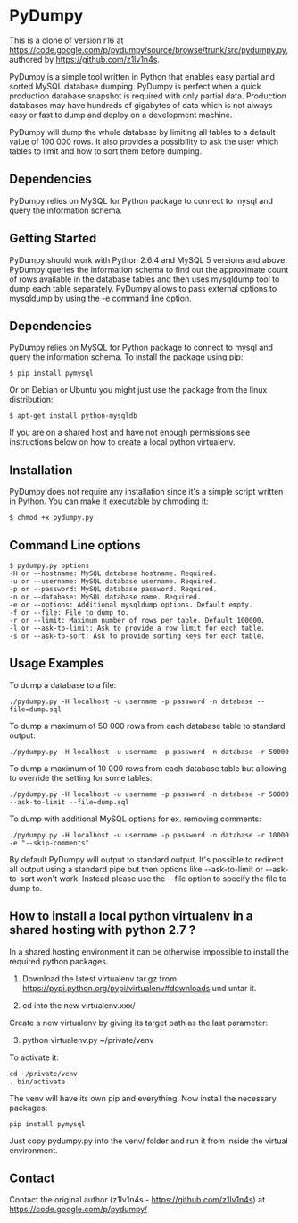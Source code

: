 PyDumpy
=======

This is a clone of version r16 at https://code.google.com/p/pydumpy/source/browse/trunk/src/pydumpy.py, authored by https://github.com/z1lv1n4s. 

PyDumpy is a simple tool written in Python that enables easy partial and sorted MySQL database dumping. PyDumpy is perfect when a quick production database snapshot is required with only partial data. Production databases may have hundreds of gigabytes of data which is not always easy or fast to dump and deploy on a development machine.

PyDumpy will dump the whole database by limiting all tables to a default value of 100 000 rows. It also provides a possibility to ask the user which tables to limit and how to sort them before dumping.

Dependencies
------------

PyDumpy relies on MySQL for Python package to connect to mysql and query the information schema.

Getting Started
---------------

PyDumpy should work with Python 2.6.4 and MySQL 5 versions and above. PyDumpy queries the information schema to find out the approximate count of rows available in the database tables and then uses mysqldump tool to dump each table separately. PyDumpy allows to pass external options to mysqldump by using the -e command line option.

Dependencies
------------

PyDumpy relies on MySQL for Python package to connect to mysql and query the information schema. To install the package using pip:

    $ pip install pymysql


Or on Debian or Ubuntu you might just use the package from the linux distribution:

    $ apt-get install python-mysqldb

If you are on a shared host and have not enough permissions see instructions below on how to create a local python virtualenv.

Installation
------------

PyDumpy does not require any installation since it's a simple script written in Python. You can make it executable by chmoding it:

    $ chmod +x pydumpy.py


Command Line options
--------------------

    $ pydumpy.py options
    -H or --hostname: MySQL database hostname. Required.
    -u or --username: MySQL database username. Required.
    -p or --password: MySQL database password. Required.
    -n or --database: MySQL database name. Required.
    -e or --options: Additional mysqldump options. Default empty.
    -f or --file: File to dump to.
    -r or --limit: Maximum number of rows per table. Default 100000.
    -l or --ask-to-limit: Ask to provide a row limit for each table.
    -s or --ask-to-sort: Ask to provide sorting keys for each table.

Usage Examples
--------------

To dump a database to a file:

    ./pydumpy.py -H localhost -u username -p password -n database --file=dump.sql

To dump a maximum of 50 000 rows from each database table to standard output:

    ./pydumpy.py -H localhost -u username -p password -n database -r 50000

To dump a maximum of 10 000 rows from each database table but allowing to override the setting for some tables:

    ./pydumpy.py -H localhost -u username -p password -n database -r 50000 --ask-to-limit --file=dump.sql

To dump with additional MySQL options for ex. removing comments:

    ./pydumpy.py -H localhost -u username -p password -n database -r 10000 -e "--skip-comments"

By default PyDumpy will output to standard output. It's possible to redirect all output using a standard pipe but then options like --ask-to-limit or --ask-to-sort won't work. Instead please use the --file option to specify the file to dump to.


How to install a local python virtualenv in a shared hosting with python 2.7 ?
------------------------------------------------------------------------------

In a shared hosting environment it can be otherwise impossible to install the required python packages.

1) Download the latest virtualenv tar.gz from https://pypi.python.org/pypi/virtualenv#downloads und untar it.

2) cd into the new virtualenv.xxx/

Create a new virtualenv by giving its target path as the last parameter:

3) python virtualenv.py ~/private/venv

To activate it:

    cd ~/private/venv
    . bin/activate

The venv will have its own pip and everything. Now install the necessary packages:

    pip install pymysql

Just copy pydumpy.py into the venv/ folder and run it from inside the virtual environment.

Contact
-------

Contact the original author (z1lv1n4s - https://github.com/z1lv1n4s) at https://code.google.com/p/pydumpy/

